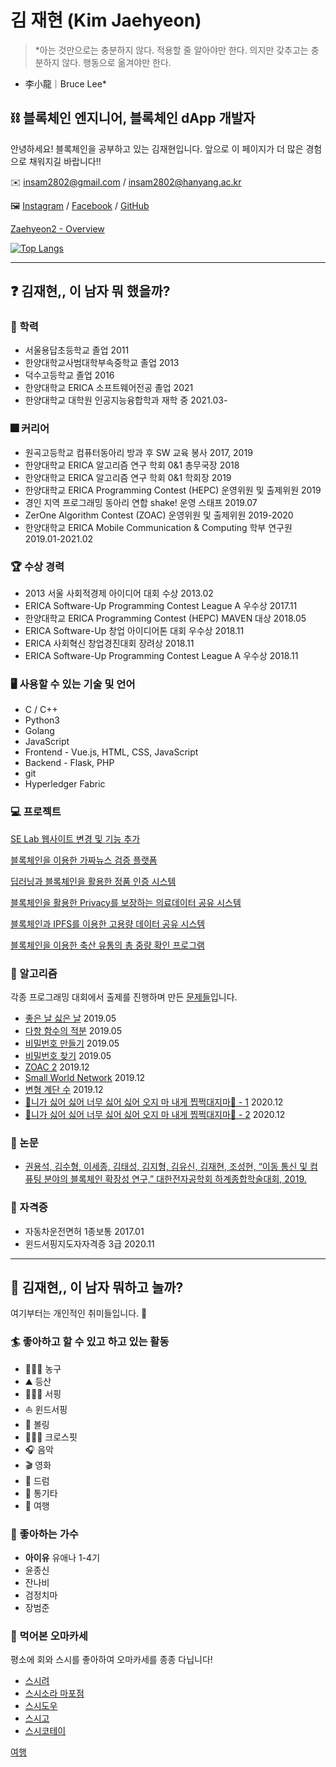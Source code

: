 # 김 재현 (Kim Jaehyeon)

> *아는 것만으로는 충분하지 않다. 적용할 줄 알아야만 한다. 의지만 갖추고는 충분하지 않다. 행동으로 옮겨야만 한다.

- 李小龍｜Bruce Lee*

## ⛓️ 블록체인 엔지니어, 블록체인 dApp 개발자

안녕하세요! 블록체인을 공부하고 있는 김재현입니다. 앞으로 이 페이지가 더 많은 경험으로 채워지길 바랍니다!!

✉️ [insam2802@gmail.com](mailto:insam2802@gmail.com) / [insam2802@hanyang.ac.kr](mailto:insam2802@hanyang.ac.kr)

🖼️ [Instagram](https://www.instagram.com/strong_zvehyeon2) / [Facebook](https://www.facebook.com/Zaehyeon2/) / [GitHub](https://github.com/Zaehyeon2)

[Zaehyeon2 - Overview](https://github.com/Zaehyeon2)

[![Top Langs](https://github-readme-stats.vercel.app/api/top-langs/?username=Zaehyeon2&layout=compact)](https://github.com/anuraghazra/github-readme-stats)


---

## ❓ 김재현,, 이 남자 뭐 했을까?

### 🏫 학력

- 서울용답초등학교 졸업 2011
- 한양대학교사범대학부속중학교 졸업 2013
- 덕수고등학교 졸업 2016
- 한양대학교 ERICA 소프트웨어전공 졸업 2021
- 한양대학교 대학원 인공지능융합학과 재학 중 2021.03-

### 🎆 커리어

- 원곡고등학교 컴퓨터동아리 방과 후 SW 교육 봉사 2017, 2019
- 한양대학교 ERICA 알고리즘 연구 학회 0&1 총무국장 2018
- 한양대학교 ERICA 알고리즘 연구 학회 0&1 학회장 2019
- 한양대학교 ERICA Programming Contest (HEPC) 운영위원 및 출제위원 2019
- 경인 지역 프로그래밍 동아리 연합 shake! 운영 스태프 2019.07
- ZerOne Algorithm Contest (ZOAC) 운영위원 및 출제위원 2019-2020
- 한양대학교 ERICA Mobile Communication & Computing 학부 연구원 2019.01-2021.02

### 🏆 수상 경력

- 2013 서울 사회적경제 아이디어 대회 수상 2013.02
- ERICA Software-Up Programming Contest League A 우수상 2017.11
- 한양대학교 ERICA Programming Contest (HEPC) MAVEN 대상 2018.05
- ERICA Software-Up 창업 아이디어톤 대회 우수상 2018.11
- ERICA 사회혁신 창업경진대회 장려상 2018.11
- ERICA Software-Up Programming Contest League A 우수상 2018.11

### 🖥️ 사용할 수 있는 기술 및 언어

- C / C++
- Python3
- Golang
- JavaScript
- Frontend - Vue.js, HTML, CSS, JavaScript
- Backend - Flask, PHP
- git
- Hyperledger Fabric

### 💻 프로젝트

[SE Lab 웹사이트 변경 및 기능 추가 ](https://www.notion.so/thekingod/SE-Lab-4595c97e77634ad8895dff64d962c47a)

[블록체인을 이용한 가짜뉴스 검증 플랫폼](https://www.notion.so/thekingod/907c201b03e247dfafee3ae48399b6de)

[딥러닝과 블록체인을 활용한 정품 인증 시스템](https://www.notion.so/thekingod/8c5e6e3de6cc49028e16b3a41d75b97c)

[블록체인을 활용한 Privacy를 보장하는 의료데이터 공유 시스템](https://www.notion.so/thekingod/Privacy-5327b2862abe4e069b97c403fa4cd103)

[블록체인과 IPFS를 이용한 고용량 데이터 공유 시스템](https://www.notion.so/thekingod/IPFS-495488882ea540c3ad7e473f614f9bb3)

[블록체인을 이용한 축산 유통의 총 중량 확인 프로그램](https://www.notion.so/thekingod/703f4267d92246d6b77ba4dcf364a490)

### 📜 알고리즘

각종 프로그래밍 대회에서 출제를 진행하며 만든 [문제들](https://www.acmicpc.net/problemset?sort=no_asc&author=TheKinGoD&author_type=1)입니다.

- [좋은 날 싫은 날](https://www.acmicpc.net/problem/17211) 2019.05
- [다항 함수의 적분](https://www.acmicpc.net/problem/17214) 2019.05
- [비밀번호 만들기](https://www.acmicpc.net/problem/17218) 2019.05
- [비밀번호 찾기](https://www.acmicpc.net/problem/17219) 2019.05
- [ZOAC 2](https://www.acmicpc.net/problem/18238) 2019.12
- [Small World Network](https://www.acmicpc.net/problem/18243) 2019.12
- [변형 계단 수](https://www.acmicpc.net/problem/18244) 2019.12
- [🎵니가 싫어 싫어 너무 싫어 싫어 오지 마 내게 찝쩍대지마🎵 - 1](https://www.acmicpc.net/problem/20440) 2020.12
- [🎵니가 싫어 싫어 너무 싫어 싫어 오지 마 내게 찝쩍대지마🎵 - 2](https://www.acmicpc.net/problem/20441) 2020.12

### 📄 논문

- [권용석, 김수형, 이세종, 김태성, 김지형, 김유신, 김재현, 조성현, “이동 통신 및 컴퓨팅 분야의 블록체인 확장성 연구,” 대한전자공학회 하계종합학술대회, 2019.](http://www.dbpia.co.kr/Journal/articleDetail?nodeId=NODE08762314)

### 🔧 자격증

- 자동차운전면허 1종보통 2017.01
- 윈드서핑지도자자격증 3급 2020.11

---

## 🐢 김재현,, 이 남자 뭐하고 놀까?

여기부터는 개인적인 취미들입니다. 👅

### 🏄 좋아하고 할 수 있고 하고 있는 활동

- ⛹🏻‍♂️ 농구
- ⛰ 등산
- 🏄🏻‍♂️ 서핑
- ⛵️ 윈드서핑
- 🎳 볼링
- 🏋🏻‍♂️ 크로스핏
- 🎧 음악
- 🎬 영화
- 🥁 드럼
- 🎸 통기타
- 🛫 여행

### 🎵 좋아하는 가수

- **아이유** 유애나 1-4기
- 윤종신
- 잔나비
- 검정치마
- 장범준

### 🍣 먹어본 오마카세

평소에 회와 스시를 좋아하여 오마카세를 종종 다닙니다!

- [스시려](https://place.map.kakao.com/25071301?service=search_pc)
- [스시소라 마포점](https://place.map.kakao.com/2115306821?service=search_pc)
- [스시도우](https://place.map.kakao.com/1099397266?service=search_pc)
- [스시고](https://place.map.kakao.com/18451306?service=search_pc)
- [스시코테이](https://place.map.kakao.com/1708634672?service=search_pc)

[여행](https://www.notion.so/thekingod/62a7325b0ce842de9ba4ed1ff704fb85?v=517b3755f9e74e2281fa5c07c764e022)
